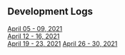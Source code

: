 ## Development Logs
[April 05 - 09, 2021](./04052021.md) <br/>
[April 12 - 16, 2021](./04122021.md) <br/>
[April 19 - 23, 2021](./04192021.md)
[April 26 - 30, 2021](./04262021.md)
